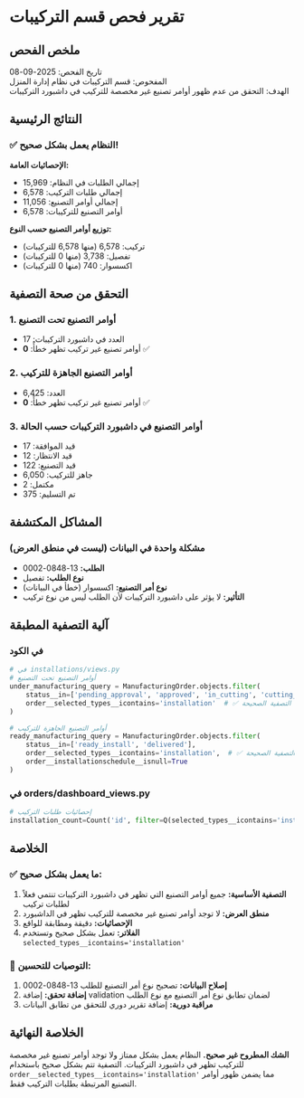 # تقرير فحص قسم التركيبات

## ملخص الفحص
تاريخ الفحص: 2025-09-08  
المفحوص: قسم التركيبات في نظام إدارة المنزل  
الهدف: التحقق من عدم ظهور أوامر تصنيع غير مخصصة للتركيب في داشبورد التركيبات

## النتائج الرئيسية

### ✅ النظام يعمل بشكل صحيح!

**الإحصائيات العامة:**
- إجمالي الطلبات في النظام: 15,969
- إجمالي طلبات التركيب: 6,578
- إجمالي أوامر التصنيع: 11,056
- أوامر التصنيع للتركيبات: 6,578

**توزيع أوامر التصنيع حسب النوع:**
- تركيب: 6,578 (منها 6,578 للتركيبات)
- تفصيل: 3,738 (منها 0 للتركيبات)
- اكسسوار: 740 (منها 0 للتركيبات)

## التحقق من صحة التصفية

### 1. أوامر التصنيع تحت التصنيع
- العدد في داشبورد التركيبات: 17
- أوامر تصنيع غير تركيب تظهر خطأً: **0** ✅

### 2. أوامر التصنيع الجاهزة للتركيب
- العدد: 6,425
- أوامر تصنيع غير تركيب تظهر خطأً: **0** ✅

### 3. أوامر التصنيع في داشبورد التركيبات حسب الحالة
- قيد الموافقة: 17
- قيد الانتظار: 12
- قيد التصنيع: 122
- جاهز للتركيب: 6,050
- مكتمل: 2
- تم التسليم: 375

## المشاكل المكتشفة

### مشكلة واحدة في البيانات (ليست في منطق العرض)
- **الطلب:** 13-0848-0002
- **نوع الطلب:** تفصيل
- **نوع أمر التصنيع:** اكسسوار (خطأ في البيانات)
- **التأثير:** لا يؤثر على داشبورد التركيبات لأن الطلب ليس من نوع تركيب

## آلية التصفية المطبقة

### في الكود
```python
# في installations/views.py
# أوامر التصنيع تحت التصنيع
under_manufacturing_query = ManufacturingOrder.objects.filter(
    status__in=['pending_approval', 'approved', 'in_cutting', 'cutting_completed', 'in_manufacturing', 'quality_check'],
    order__selected_types__icontains='installation'  # ✅ التصفية الصحيحة
)

# أوامر التصنيع الجاهزة للتركيب
ready_manufacturing_query = ManufacturingOrder.objects.filter(
    status__in=['ready_install', 'delivered'],
    order__selected_types__icontains='installation',  # ✅ التصفية الصحيحة
    order__installationschedule__isnull=True
)
```

### في orders/dashboard_views.py
```python
# إحصائيات طلبات التركيب
installation_count=Count('id', filter=Q(selected_types__icontains='installation'))
```

## الخلاصة

### ✅ ما يعمل بشكل صحيح:
1. **التصفية الأساسية:** جميع أوامر التصنيع التي تظهر في داشبورد التركيبات تنتمي فعلاً لطلبات تركيب
2. **منطق العرض:** لا توجد أوامر تصنيع غير مخصصة للتركيب تظهر في الداشبورد
3. **الإحصائيات:** دقيقة ومطابقة للواقع
4. **الفلاتر:** تعمل بشكل صحيح وتستخدم `selected_types__icontains='installation'`

### 🔧 التوصيات للتحسين:
1. **إصلاح البيانات:** تصحيح نوع أمر التصنيع للطلب 13-0848-0002
2. **إضافة تحقق:** إضافة validation لضمان تطابق نوع أمر التصنيع مع نوع الطلب
3. **مراقبة دورية:** إضافة تقرير دوري للتحقق من تطابق البيانات

## الخلاصة النهائية

**الشك المطروح غير صحيح.** النظام يعمل بشكل ممتاز ولا توجد أوامر تصنيع غير مخصصة للتركيب تظهر في داشبورد التركيبات. التصفية تتم بشكل صحيح باستخدام `order__selected_types__icontains='installation'` مما يضمن ظهور أوامر التصنيع المرتبطة بطلبات التركيب فقط.
